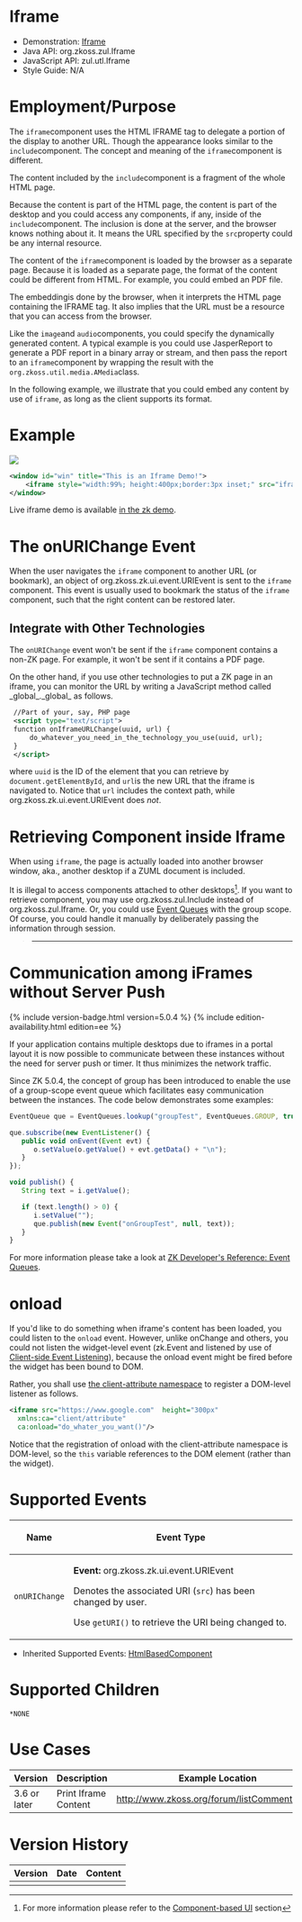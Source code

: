 

# Iframe

- Demonstration: [Iframe](http://www.zkoss.org/zkdemo/composite/iframe)
- Java API: <javadoc>org.zkoss.zul.Iframe</javadoc>
- JavaScript API: <javadoc directory="jsdoc">zul.utl.Iframe</javadoc>
- Style Guide: N/A

# Employment/Purpose

The `iframe`component uses the HTML IFRAME tag to delegate a portion of
the display to another URL. Though the appearance looks similar to the
`include`component. The concept and meaning of the `iframe`component is
different.

The content included by the `include`component is a fragment of the
whole HTML page.

Because the content is part of the HTML page, the content is part of the
desktop and you could access any components, if any, inside of the
`include`component. The inclusion is done at the server, and the browser
knows nothing about it. It means the URL specified by the `src`property
could be any internal resource.

The content of the `iframe`component is loaded by the browser as a
separate page. Because it is loaded as a separate page, the format of
the content could be different from HTML. For example, you could embed
an PDF file.

The embeddingis done by the browser, when it interprets the HTML page
containing the IFRAME tag. It also implies that the URL must be a
resource that you can access from the browser.

Like the `image`and `audio`components, you could specify the dynamically
generated content. A typical example is you could use JasperReport to
generate a PDF report in a binary array or stream, and then pass the
report to an `iframe`component by wrapping the result with the
`org.zkoss.util.media.AMedia`class.

In the following example, we illustrate that you could embed any content
by use of `iframe`, as long as the client supports its format.

# Example

![](ZKComRef_Iframe.png)

``` xml
<window id="win" title="This is an Iframe Demo!">
    <iframe style="width:99%; height:400px;border:3px inset;" src="iframe-target-url-here" />
</window>
```

Live iframe demo is available [in the zk
demo](https://www.zkoss.org/zkdemo/composite/iframe).

# The onURIChange Event

When the user navigates the `iframe` component to another URL (or
bookmark), an object of
<javadoc>org.zkoss.zk.ui.event.URIEvent</javadoc> is sent to the
`iframe` component. This event is usually used to bookmark the status of
the `iframe` component, such that the right content can be restored
later.

## Integrate with Other Technologies

The `onURIChange` event won't be sent if the `iframe` component contains
a non-ZK page. For example, it won't be sent if it contains a PDF page.

On the other hand, if you use other technologies to put a ZK page in an
iframe, you can monitor the URL by writing a JavaScript method called
<javadoc directory="jsdoc" method="onIframeURLChange(_global_.String, _global_.String)">\_global\_.\_global\_</javadoc>
as follows.

``` xml
 //Part of your, say, PHP page
 <script type="text/script">
 function onIframeURLChange(uuid, url) {
     do_whatever_you_need_in_the_technology_you_use(uuid, url);
 }
 </script>
```

where `uuid` is the ID of the element that you can retrieve by
`document.getElementById`, and `url`is the new URL that the iframe is
navigated to. Notice that `url` includes the context path, while
<javadoc method="getURI()">org.zkoss.zk.ui.event.URIEvent</javadoc> does
*not*.

# Retrieving Component inside Iframe

When using `iframe`, the page is actually loaded into another browser
window, aka., another desktop if a ZUML document is included.

It is illegal to access components attached to other desktops[^1]. If
you want to retrieve component, you may use
<javadoc>org.zkoss.zul.Include</javadoc> instead of
<javadoc>org.zkoss.zul.Iframe</javadoc>. Or, you could use [Event
Queues](ZK_Developer's_Reference/Event_Handling/Event_Queues)
with the group scope. Of course, you could handle it manually by
deliberately passing the information through session.

> ------------------------------------------------------------------------
>
> <references/>

# Communication among iFrames without Server Push

{% include version-badge.html version=5.0.4 %} {% include edition-availability.html edition=ee %}

If your application contains multiple desktops due to iframes in a
portal layout it is now possible to communicate between these instances
without the need for server push or timer. It thus minimizes the network
traffic.

Since ZK 5.0.4, the concept of group has been introduced to enable the
use of a group-scope event queue which facilitates easy communication
between the instances. The code below demonstrates some examples:

``` javascript
EventQueue que = EventQueues.lookup("groupTest", EventQueues.GROUP, true);

que.subscribe(new EventListener() {
   public void onEvent(Event evt) {
      o.setValue(o.getValue() + evt.getData() + "\n");
   }
});

void publish() {
   String text = i.getValue();

   if (text.length() > 0) {
      i.setValue("");
      que.publish(new Event("onGroupTest", null, text));
   }
}
```

For more information please take a look at [ZK Developer's Reference:
Event
Queues](ZK_Developer's_Reference/Event_Handling/Event_Queues).

# onload

If you'd like to do something when iframe's content has been loaded, you
could listen to the `onload` event. However, unlike onChange and others,
you could not listen the widget-level event
(<javadoc directory="jsdoc">zk.Event</javadoc> and listened by use of
[Client-side Event
Listening](ZK_Client-side_Reference/General_Control/Event_Listening)),
because the onload event might be fired before the widget has been bound
to DOM.

Rather, you shall use [the client-attribute
namespace](ZUML_Reference/ZUML/Namespaces/Client_Attribute)
to register a DOM-level listener as follows.

``` xml
<iframe src="https://www.google.com"  height="300px"
  xmlns:ca="client/attribute"
  ca:onload="do_whater_you_want()"/>
```

Notice that the registration of onload with the client-attribute
namespace is DOM-level, so the `this` variable references to the DOM
element (rather than the widget).

# Supported Events

<table>
<thead>
<tr class="header">
<th><center>
<p>Name</p>
</center></th>
<th><center>
<p>Event Type</p>
</center></th>
</tr>
</thead>
<tbody>
<tr class="odd">
<td><center>
<p><code>onURIChange</code></p>
</center></td>
<td><p><strong>Event:</strong>
<javadoc>org.zkoss.zk.ui.event.URIEvent</javadoc></p>
<p>Denotes the associated URI (<code>src</code>) has been changed by
user.</p>
<p>Use <code>getURI()</code> to retrieve the URI being changed
to.</p></td>
</tr>
</tbody>
</table>

- Inherited Supported Events: [
  HtmlBasedComponent](ZK_Component_Reference/Base_Components/HtmlBasedComponent#Supported_Events)

# Supported Children

`*NONE`

# Use Cases

| Version      | Description          | Example Location                                                                              |
|--------------|----------------------|-----------------------------------------------------------------------------------------------|
| 3.6 or later | Print Iframe Content | [<http://www.zkoss.org/forum/listComment/6599>](https://www.zkoss.org/forum/listComment/6599) |

# Version History



| Version | Date | Content |
|---------|------|---------|
|         |      |         |



[^1]: For more information please refer to the [Component-based
    UI](ZK_Developer's_Reference/UI_Composing/Component-based_UI)
    section
